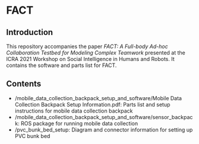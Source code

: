 # FACT
## Introduction
This repository accompanies the paper *FACT: A Full-body Ad-hoc Collaboration Testbed for Modeling Complex Teamwork* presented at the ICRA 2021 Workshop on Social Intelligence in Humans and Robots. It contains the software and parts list for FACT.

## Contents
- /mobile_data_collection_backpack_setup_and_software/Mobile Data Collection Backpack Setup Information.pdf: Parts list and setup instructions for mobile data collection backpack
- /mobile_data_collection_backpack_setup_and_software/sensor_backpack: ROS package for running mobile data collection
- /pvc_bunk_bed_setup: Diagram and connector information for setting up PVC bunk bed
